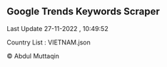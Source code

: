 

## Google Trends Keywords Scraper 
 
Last Update 27-11-2022 , 10:49:52

Country List :
VIETNAM.json



© Abdul Muttaqin 
